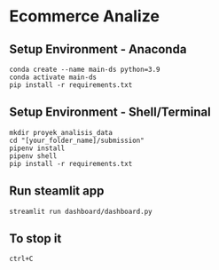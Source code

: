 # Ecommerce Analize

## Setup Environment - Anaconda

```
conda create --name main-ds python=3.9
conda activate main-ds
pip install -r requirements.txt
```

## Setup Environment - Shell/Terminal

```
mkdir proyek_analisis_data
cd "[your_folder_name]/submission"
pipenv install
pipenv shell
pip install -r requirements.txt
```

## Run steamlit app

```
streamlit run dashboard/dashboard.py
```

## To stop it

```
ctrl+C
```
